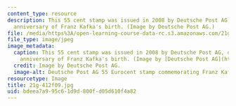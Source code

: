 ```yaml
---
content_type: resource
description: This 55 cent stamp was issued in 2008 by Deutsche Post AG, on the 125th
  anniversary of Franz Kafka's birth. (Image by Deutsche Post AG.)
file: /media/https%3A/open-learning-course-data-rc.s3.amazonaws.com/21g-412-texts-topics-and-times-in-german-literature-fall-2009/bdeea7a995c61d9d800fd05d610f4a82_21g-412f09.jpg
file_type: image/jpeg
image_metadata:
  caption: This 55 cent stamp was issued in 2008 by Deutsche Post AG, on the 125th
    anniversary of Franz Kafka's birth. (Image by [Deutsche Post AG](http://commons.wikimedia.org/wiki/File:DPAG_2008_Franz_Kafka.jpg).)
  credit: Image by Deutsche Post AG.
  image-alt: Deutsche Post AG 55 Eurocent stamp commemorating Franz Kafka.
resourcetype: Image
title: 21g-412f09.jpg
uid: bdeea7a9-95c6-1d9d-800f-d05d610f4a82
---
```

